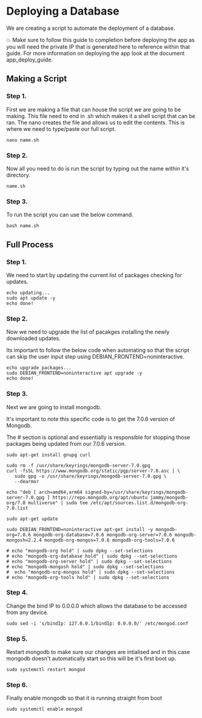 # Deploying a Database

We are creating a script to automate the deployment of a database.

:boom: Make sure to follow this guide to completion before deploying the app as you will need the private IP that is generated here to reference within that guide. For more information on deploying the app look at the document app_deploy_guide.

## Making a Script

### Step 1.

First we are making a file that can house the script we are going to be making. This file need to end in .sh which makes it a shell script that can be ran. The nano creates the file and allows us to edit the contents. This is where we need to type/paste our full script.

```
nano name.sh
```

### Step 2.

Now all you need to do is run the script by typing out the name within it's directory.

```
name.sh
```

### Step 3.

To run the script you can use the below command.

```
bash name.sh
```

## Full Process

### Step 1.

We need to start by updating the current list of packages checking for updates.

```
echo updating...
sudo apt update -y
echo done!
```

### Step 2.

Now we need to upgrade the list of pacakges installing the newly downloaded updates.

Its important to follow the below code when automating so that the script can skip the user input step using DEBIAN_FRONTEND=noninteractive.

```
echo upgrade packages...
sudo DEBIAN_FRONTEND=noninteractive apt upgrade -y
echo done!
```

### Step 3.

Next we are going to install mongodb.

It's important to note this specific code is to get the 7.0.6 version of Mongodb.

The # section is optional and essentially is responsible for stopping those packages being updated from our 7.0.6 version.

```
sudo apt-get install gnupg curl

sudo rm -f /usr/share/keyrings/mongodb-server-7.0.gpg
curl -fsSL https://www.mongodb.org/static/pgp/server-7.0.asc | \
   sudo gpg -o /usr/share/keyrings/mongodb-server-7.0.gpg \
   --dearmor

echo "deb [ arch=amd64,arm64 signed-by=/usr/share/keyrings/mongodb-server-7.0.gpg ] https://repo.mongodb.org/apt/ubuntu jammy/mongodb-org/7.0 multiverse" | sudo tee /etc/apt/sources.list.d/mongodb-org-7.0.list

sudo apt-get update

sudo DEBIAN_FRONTEND=noninteractive apt-get install -y mongodb-org=7.0.6 mongodb-org-database=7.0.6 mongodb-org-server=7.0.6 mongodb-mongosh=2.2.4 mongodb-org-mongos=7.0.6 mongodb-org-tools=7.0.6

# echo "mongodb-org hold" | sudo dpkg --set-selections
# echo "mongodb-org-database hold" | sudo dpkg --set-selections
# echo "mongodb-org-server hold" | sudo dpkg --set-selections
# echo "mongodb-mongosh hold" | sudo dpkg --set-selections
#  echo "mongodb-org-mongos hold" | sudo dpkg --set-selections
# echo "mongodb-org-tools hold" | sudo dpkg --set-selections
```

### Step 4.

Change the bind IP to 0.0.0.0 which allows the database to be accessed from any device.
```
sudo sed -i 's/bindIp: 127.0.0.1/bindIp: 0.0.0.0/' /etc/mongod.conf
```

### Step 5.

Restart mongodb to make sure our changes are intialised and in this case mongodb doesn't automatically start so this will be it's first boot up.

```
sudo systemctl restart mongod
```

### Step 6.

Finally enable mongodb so that it is running straight from boot

```
sudo systemctl enable mongod
```